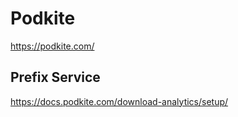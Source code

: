 # Podkite
https://podkite.com/

## Prefix Service
https://docs.podkite.com/download-analytics/setup/
